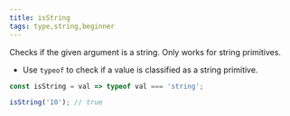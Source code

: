 ```yaml
---
title: isString
tags: type,string,beginner
---
```


Checks if the given argument is a string. Only works for string primitives.

- Use `typeof` to check if a value is classified as a string primitive.

```js
const isString = val => typeof val === 'string';
```

```js
isString('10'); // true
```
